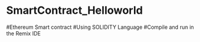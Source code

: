 # SmartContract_Helloworld
#Ethereum Smart contract 
#Using SOLIDITY Language
#Compile and run in the Remix IDE
